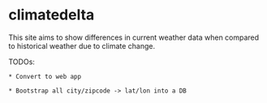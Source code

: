 # climatedelta
This site aims to show differences in current weather data when compared to historical weather due to climate change. 


TODOs:
    
    * Convert to web app
    
    * Bootstrap all city/zipcode -> lat/lon into a DB
